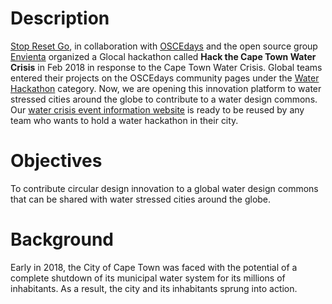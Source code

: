 # Description

[Stop Reset Go](http://stopresetgo.org/), in collaboration with [OSCEdays](https://oscedays.org/) and the open source group [Envienta](http://envienta.org/) organized a Glocal hackathon called **Hack the Cape Town Water Crisis** in Feb 2018 in response to the Cape Town Water Crisis. Global teams entered their projects on the OSCEdays community pages under the [Water Hackathon](https://community.oscedays.org/c/channels/water-hackathon) category. Now, we are opening this innovation platform to water stressed cities around the globe to contribute to a water design commons. Our [water crisis event information website](http://www.hackthewatercrisis.org/) is ready to be reused by any team who wants to hold a water hackathon in their city.

# Objectives
To contribute circular design innovation to a global water design commons that can be shared with water stressed cities around the globe.

# Background
Early in 2018, the City of Cape Town was faced with the potential of a complete shutdown of its municipal water system for its millions of inhabitants. As a result, the city and its inhabitants sprung into action. 